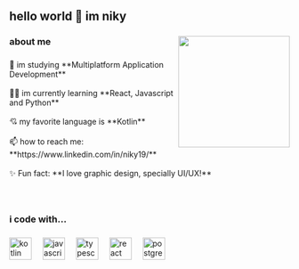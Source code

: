 <h2 align="left">hello world 👋 im niky</h2>

###

<img align="right" height="200" src="https://64.media.tumblr.com/d7d6aac38aa038e413bc71649cbdb71c/2b2e33b7f57aa1cb-e6/s1280x1920/8b32855bb89f561d298a0c132676808d89884559.gif"  />

###

<h3 align="left">about me</h3>

###

<p align="left">🌱 im studying **Multiplatform Application Development**<br><br>👨‍💻 im currently learning **React, Javascript and Python**<br><br>💘 my favorite language is **Kotlin**<br><br>📫 how to reach me: **https://www.linkedin.com/in/niky19/**<br><br>✨ Fun fact: **I love graphic design, specially UI/UX!**</p>

###

<br clear="both">

<h3 align="left">i code with...</h3>

###

<div align="left">
  <img src="https://skillicons.dev/icons?i=kotlin" height="40" alt="kotlin logo"  />
  <img width="12" />
  <img src="https://skillicons.dev/icons?i=js" height="40" alt="javascript logo"  />
  <img width="12" />
  <img src="https://skillicons.dev/icons?i=ts" height="40" alt="typescript logo"  />
  <img width="12" />
  <img src="https://skillicons.dev/icons?i=react" height="40" alt="react logo"  />
  <img width="12" />
  <img src="https://skillicons.dev/icons?i=postgres" height="40" alt="postgresql logo"  />
</div>

###
